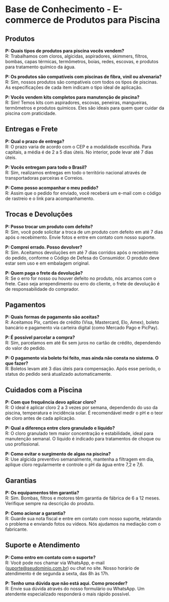 # Base de Conhecimento - E-commerce de Produtos para Piscina

## Produtos

**P: Quais tipos de produtos para piscina vocês vendem?**  
R: Trabalhamos com cloros, algicidas, aspiradores, skimmers, filtros, bombas, capas térmicas, termômetros, boias, redes, escovas, e produtos para tratamento químico da água.

**P: Os produtos são compatíveis com piscinas de fibra, vinil ou alvenaria?**  
R: Sim, nossos produtos são compatíveis com todos os tipos de piscinas. As especificações de cada item indicam o tipo ideal de aplicação.

**P: Vocês vendem kits completos para manutenção de piscina?**  
R: Sim! Temos kits com aspiradores, escovas, peneiras, mangueiras, termômetros e produtos químicos. Eles são ideais para quem quer cuidar da piscina com praticidade.

## Entregas e Frete

**P: Qual o prazo de entrega?**  
R: O prazo varia de acordo com o CEP e a modalidade escolhida. Para capitais, a média é de 2 a 5 dias úteis. No interior, pode levar até 7 dias úteis.

**P: Vocês entregam para todo o Brasil?**  
R: Sim, realizamos entregas em todo o território nacional através de transportadoras parceiras e Correios.

**P: Como posso acompanhar o meu pedido?**  
R: Assim que o pedido for enviado, você receberá um e-mail com o código de rastreio e o link para acompanhamento.

## Trocas e Devoluções

**P: Posso trocar um produto com defeito?**  
R: Sim, você pode solicitar a troca de um produto com defeito em até 7 dias após o recebimento. Envie fotos e entre em contato com nosso suporte.

**P: Comprei errado. Posso devolver?**  
R: Sim. Aceitamos devoluções em até 7 dias corridos após o recebimento do pedido, conforme o Código de Defesa do Consumidor. O produto deve estar sem uso e em embalagem original.

**P: Quem paga o frete da devolução?**  
R: Se o erro for nosso ou houver defeito no produto, nós arcamos com o frete. Caso seja arrependimento ou erro do cliente, o frete de devolução é de responsabilidade do comprador.

## Pagamentos

**P: Quais formas de pagamento são aceitas?**  
R: Aceitamos Pix, cartões de crédito (Visa, Mastercard, Elo, Amex), boleto bancário e pagamento via carteira digital (como Mercado Pago e PicPay).

**P: É possível parcelar a compra?**  
R: Sim, parcelamos em até 6x sem juros no cartão de crédito, dependendo do valor do pedido.

**P: O pagamento via boleto foi feito, mas ainda não consta no sistema. O que fazer?**  
R: Boletos levam até 3 dias úteis para compensação. Após esse período, o status do pedido será atualizado automaticamente.

## Cuidados com a Piscina

**P: Com que frequência devo aplicar cloro?**  
R: O ideal é aplicar cloro 2 a 3 vezes por semana, dependendo do uso da piscina, temperatura e incidência solar. É recomendável medir o pH e o teor de cloro antes de cada aplicação.

**P: Qual a diferença entre cloro granulado e líquido?**  
R: O cloro granulado tem maior concentração e estabilidade, ideal para manutenção semanal. O líquido é indicado para tratamentos de choque ou uso profissional.

**P: Como evitar o surgimento de algas na piscina?**  
R: Use algicida preventivo semanalmente, mantenha a filtragem em dia, aplique cloro regularmente e controle o pH da água entre 7,2 e 7,6.

## Garantias

**P: Os equipamentos têm garantia?**  
R: Sim. Bombas, filtros e motores têm garantia de fábrica de 6 a 12 meses. Verifique sempre na descrição do produto.

**P: Como acionar a garantia?**  
R: Guarde sua nota fiscal e entre em contato com nosso suporte, relatando o problema e enviando fotos ou vídeos. Nós ajudamos na mediação com o fabricante.

## Suporte e Atendimento

**P: Como entro em contato com o suporte?**  
R: Você pode nos chamar via WhatsApp, e-mail (suporte@seudominio.com.br) ou chat no site. Nosso horário de atendimento é de segunda a sexta, das 8h às 17h.

**P: Tenho uma dúvida que não está aqui. Como proceder?**  
R: Envie sua dúvida através do nosso formulário ou WhatsApp. Um atendente especializado responderá o mais rápido possível.

